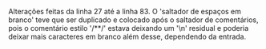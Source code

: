 Alterações feitas da linha 27 até a linha 83. O 'saltador de espaços em branco' teve que ser duplicado e colocado após o saltador de comentários, pois o comentário  estilo '/**/' estava deixando um '\n' residual e poderia deixar mais caracteres em branco além desse, dependendo da entrada.

